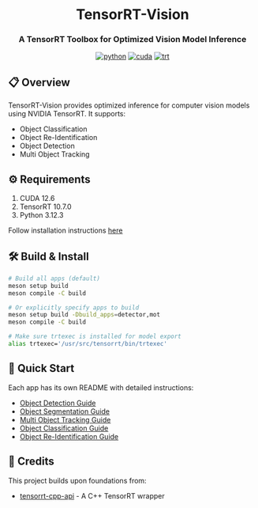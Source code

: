 <div align="center">

# TensorRT-Vision
### A TensorRT Toolbox for Optimized Vision Model Inference

[![python](https://img.shields.io/badge/python-3.12.3-green)](https://www.python.org/downloads/release/python-3123/)
[![cuda](https://img.shields.io/badge/cuda-12.6-green)](https://developer.nvidia.com/cuda-downloads)
[![trt](https://img.shields.io/badge/TRT-10.5.0-green)](https://developer.nvidia.com/tensorrt)

</div>

## 📋 Overview
TensorRT-Vision provides optimized inference for computer vision models using NVIDIA TensorRT. It supports:

- Object Classification
- Object Re-Identification  
- Object Detection
- Multi Object Tracking

## ⚙️ Requirements
1. CUDA 12.6
2. TensorRT 10.7.0
3. Python 3.12.3

Follow installation instructions [here](https://gist.github.com/denguir/b21aa66ae7fb1089655dd9de8351a202)

## 🛠️ Build & Install
```bash
# Build all apps (default)
meson setup build
meson compile -C build

# Or explicitly specify apps to build
meson setup build -Dbuild_apps=detector,mot
meson compile -C build

# Make sure trtexec is installed for model export
alias trtexec='/usr/src/tensorrt/bin/trtexec'
```

## 🚀 Quick Start
Each app has its own README with detailed instructions:

- [Object Detection Guide](app/detector/README.md)
- [Object Segmentation Guide](app/segmenter/README.md)
- [Multi Object Tracking Guide](app/mot/README.md)
- [Object Classification Guide](app/classifier/README.md)
- [Object Re-Identification Guide](app/reid/README.md)

## 🙏 Credits

This project builds upon foundations from:
- [tensorrt-cpp-api](https://github.com/cyrusbehr/tensorrt-cpp-api) - A C++ TensorRT wrapper